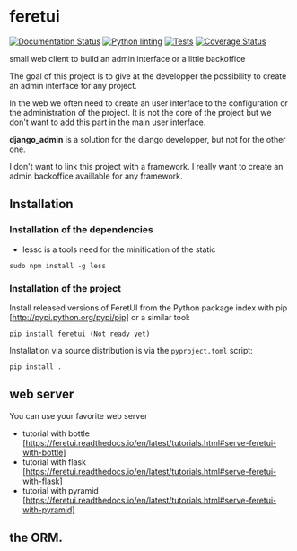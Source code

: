 # feretui
[![Documentation Status](https://readthedocs.org/projects/feretui/badge/?version=latest)](https://feretui.readthedocs.io/en/latest/?badge=latest)
[![Python linting](https://github.com/FeretUI/feretui/actions/workflows/lint.yaml/badge.svg)](https://github.com/FeretUI/feretui/actions/workflows/lint.yaml)
[![Tests](https://github.com/FeretUI/feretui/actions/workflows/tests.yaml/badge.svg)](https://github.com/FeretUI/feretui/actions/workflows/tests.yaml)
[![Coverage Status](https://coveralls.io/repos/github/FeretUI/feretui/badge.svg?branch=main)](https://coveralls.io/github/FeretUI/feretui?branch=main)

small web client to build an admin interface or a little backoffice


The goal of this project is to give at the developper the possibility to
create an admin interface for any project.

In the web we often need to create an user interface to the configuration or the 
administration of the project. It is not the core of the project but we don't 
want to add this part in the main user interface.

**django_admin** is a solution for the django developper, but not for the other one.


I don't want to link this project with a framework. I really want to create an admin
backoffice availlable for any framework.

## Installation

### Installation of the dependencies

* lessc is a tools need for the minification of the static

```
sudo npm install -g less
```

### Installation of the project

Install released versions of FeretUI from the Python package index with
pip [http://pypi.python.org/pypi/pip] or a similar tool:

```
pip install feretui (Not ready yet)
```

Installation via source distribution is via the ``pyproject.toml`` script:

```
pip install .
```

## web server

You can use your favorite web server

* tutorial with bottle [https://feretui.readthedocs.io/en/latest/tutorials.html#serve-feretui-with-bottle]
* tutorial with flask [https://feretui.readthedocs.io/en/latest/tutorials.html#serve-feretui-with-flask]
* tutorial with pyramid [https://feretui.readthedocs.io/en/latest/tutorials.html#serve-feretui-with-pyramid]

## the ORM.

